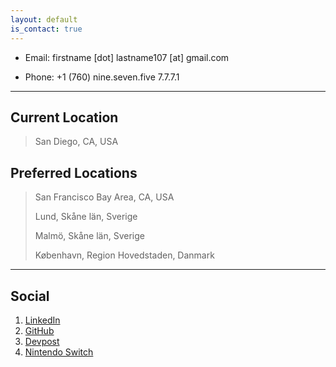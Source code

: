 ```yaml
---
layout: default
is_contact: true
---
```


* Email: firstname [dot] lastname107 [at] gmail.com

* Phone: +1 (760) nine.seven.five 7.7.7.1


---

## Current Location

> San Diego, CA, USA

## Preferred Locations

> San Francisco Bay Area, CA, USA
>
> Lund, Skåne län, Sverige
>
> Malmö, Skåne län, Sverige
>
> København, Region Hovedstaden, Danmark


---

## Social

1. [LinkedIn](https://www.linkedin.com/in/jonathanloganmoran/)
2. [GitHub](https://github.com/jonathanloganmoran)
3. [Devpost](https://devpost.com/jonathanmoran)
4. [Nintendo Switch](http://nin.codes/jonathanmoran)
